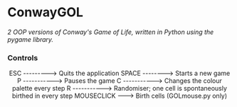 # ConwayGOL  
*2 OOP versions of Conway's Game of Life, written in Python using the pygame library.*  
  
### Controls  
<p align="center">  
  ESC ---------> Quits the application  
  SPACE --------> Starts a new game  
  P -----------> Pauses the game  
  C -----------> Changes the colour palette every step  
  R -----------> Randomiser; one cell is spontaneously birthed in every step  
  MOUSECLICK ---> Birth cells (GOLmouse.py only)  
</p>

